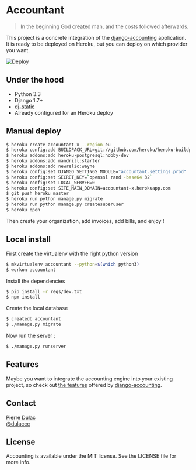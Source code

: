 # Accountant

> In the beginning God created man, and the costs followed afterwards.

This project is a concrete integration of the [django-accounting](https://github.com/dulaccc/django-accounting) application.
It is ready to be deployed on Heroku, but you can deploy on which provider you want.

[![Deploy](https://www.herokucdn.com/deploy/button.png)](https://heroku.com/deploy?template=https://github.com/dulaccc/Accountant)


## Under the hood

- Python 3.3
- Django 1.7+
- [dj-static](https://github.com/kennethreitz/dj-static)
- Already configured for an Heroku deploy


## Manual deploy

```sh
$ heroku create accountant-x --region eu 
$ heroku config:add BUILDPACK_URL=git://github.com/heroku/heroku-buildpack-python.git
$ heroku addons:add heroku-postgresql:hobby-dev
$ heroku addons:add mandrill:starter
$ heroku addons:add newrelic:wayne
$ heroku config:set DJANGO_SETTINGS_MODULE="accountant.settings.prod"
$ heroku config:set SECRET_KEY=`openssl rand -base64 32`
$ heroku config:set LOCAL_SERVER=0
$ heroku config:set SITE_MAIN_DOMAIN=accountant-x.herokuapp.com
$ git push heroku master
$ heroku run python manage.py migrate
$ heroku run python manage.py createsuperuser
$ heroku open
```

Then create your organization, add invoices, add bills, and enjoy !


## Local install

First create the virtualenv with the right python version

```sh
$ mkvirtualenv accountant --python=$(which python3)
$ workon accountant
```

Install the dependencies

```sh
$ pip install -r reqs/dev.txt
$ npm install
```

Create the local database

```sh
$ createdb accountant
$ ./manage.py migrate
```

Now run the server :

```sh
$ ./manage.py runserver
```


## Features

Maybe you want to integrate the accounting engine into your existing project, so check out [the features](https://github.com/dulaccc/django-accounting#features) offered by [django-accounting](https://github.com/dulaccc/django-accounting).


## Contact

[Pierre Dulac](http://github.com/dulaccc)  
[@dulaccc](https://twitter.com/dulaccc)

## License
Accounting is available under the MIT license. See the LICENSE file for more info.
